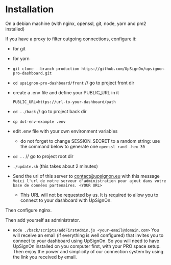 # Installation

On a debian machine (with nginx, openssl, git, node, yarn and pm2 installed)

If you have a proxy to filter outgoing connections, configure it:

- for git
- for yarn

- `git clone --branch production https://github.com/UpSignOn/upsignon-pro-dashboard.git`

- `cd upsignon-pro-dashboard/front` // go to project front dir
- create a .env file and define your PUBLIC_URL in it

  ```
  PUBLIC_URL=https://url-to-your-dashboard/path
  ```

- `cd ../back` // go to project back dir
- `cp dot-env-example .env`
- edit .env file with your own environment variables

  - do not forget to change SESSION_SECRET to a random string: use the command below to generate one
    `openssl rand -hex 30`

- `cd ..` // go to project root dir
- `./update.sh` (this takes about 2 minutes)

- Send the url of this server to contact@upsignon.eu with this message
  `Voici l'url de notre serveur d'administration pour ajout dans votre base de données partenaires. <YOUR URL>`

  - This URL will not be requested by us. It is required to allow you to connect to your dashboard with UpSignOn.

Then configure nginx.

Then add yourself as administrator.

- `node ./back/scripts/addFirstAdmin.js <your-email@domain.com>`
  You will receive an email (if everything is well configured) that invites you to connect to your dashboard using UpSignOn.
  So you will need to have UpSignOn installed on you computer first, with your PRO space setup.
  Then enjoy the power and simplicity of our connection system by using the link you received by email.
